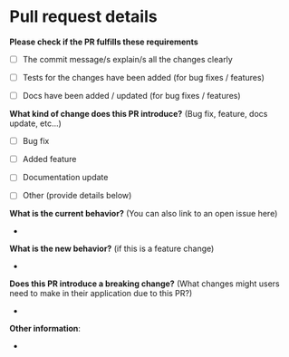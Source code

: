 # Pull request details

**Please check if the PR fulfills these requirements**
- [ ] The commit message/s explain/s all the changes clearly
- [ ] Tests for the changes have been added (for bug fixes / features)
- [ ] Docs have been added / updated (for bug fixes / features)


**What kind of change does this PR introduce?** (Bug fix, feature, docs update, etc...)
- [ ] Bug fix
- [ ] Added feature
- [ ] Documentation update
- [ ] Other (provide details below)


**What is the current behavior?** (You can also link to an open issue here)

- 

**What is the new behavior?** (if this is a feature change)

- 

**Does this PR introduce a breaking change?** (What changes might users need to make in their application due to this PR?)

- 

**Other information**:

- 


